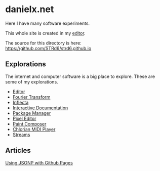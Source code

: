 danielx.net
===========

Here I have many software experiments.

This whole site is created in my [editor](/editor/docs/).

The source for this directory is here: https://github.com/STRd6/strd6.github.io

Explorations
------------

The internet and computer software is a big place to explore. These are some of
my explorations.

- [Editor](/editor/)
- [Fourier Transform](/series/)
- [Inflecta](/inflecta/docs/)
- [Interactive Documentation](https://distri.github.io/interactive/docs/)
- [Package Manager](https://distri.github.io/require/docs/)
- [Pixel Editor](/pixel-editor/)
- [Paint Composer](/composer/)
- [Chlorian MIDI Player](/chlorian/)
- [Streams](/stream/docs/)

Articles
--------

[Using JSONP with Github Pages](./gh-pages-jsonp)
